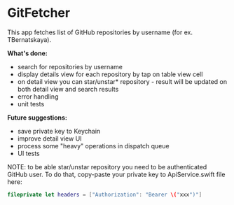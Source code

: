 # GitFetcher

This app fetches list of GitHub repositories by username (for ex. TBernatskaya).

**What's done:**
 - search for repositories by username
 - display details view for each repository by tap on table view cell
 - on detail view you can star/unstar* repository - result will be updated on both detail view and search results
 - error handling
 - unit tests
 
**Future suggestions:**
 - save private key to Keychain
 - improve detail view UI
 - process some "heavy" operations in dispatch queue
 - UI tests
 
NOTE: to be able star/unstar repository you need to be authenticated GitHub user. To do that, copy-paste your private key to ApiService.swift file here: 
```swift
fileprivate let headers = ["Authorization": "Bearer \("xxx")"]
```

 
